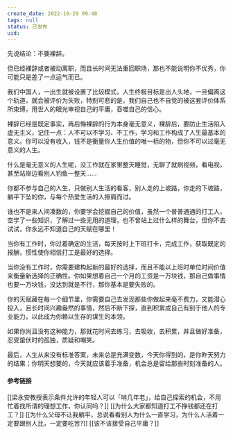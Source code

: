 ```yaml
---
create_date: 2022-10-29 09:48
tags: null
status: 已发布 
uid: 
---
```


先说结论：不要裸辞。

但已经裸辞或者被动离职，而且长时间无法重回职场，那也不能说明你不优秀，你可能只是差了一点运气而已。

我们中国人，一出生就被设置了比较模式，人生终极目标是出人头地，一旦偏离这个轨道，就会被评价为失败，特别可悲的是，我们自己也不自觉的被这套评价体系所束缚，用世人的眼光审视自己的平庸，吞噬自己的信心。

裸辞已经是既定事实，再后悔裸辞的行为本身毫无意义，裸辞后，要防止生活陷入虚无主义，记住一点：人不可以不学习、不工作，学习和工作构成了人生最基本的意义。你可以没有收入，钱不是衡量你人生价值的唯一标的物，但你不可以过毫无意义的人生。

什么是毫无意义的人生呢，没工作就在家里整天睡觉，无聊了就刷视频，看电视，甚至站岸边看别人钓鱼一整天……

你都不参与自己的人生，只做别人生活的看客，别人走的上坡路，你走的下坡路，躺平下坠的你，与每个热爱生活的人擦肩而过。

谁也不是来人间凑数的，你要学会挖掘自己的价值，虽然一个普普通通的打工人，空学了一些知识，了解过一些无用的道理，也不曾站上过什么样的舞台，但你不去试试，你永远不知道自己的天赋在哪里！

当你有工作时，你过着确定的生活，每天按时上下班打卡，完成工作，获取既定的报酬，惯性使你相信打工是最好的选择。

当你没有工作时，你需要建构起新的最好的选择，而且不能以上班时单位时间价值来衡量新选择的正确性。你如果想着自己一个月的工资是一万块钱，那自己做事情也要一万块钱，没达到就是不行，那你基本是要失败的。

你的天赋藏在每一个细节里，你需要自己去发现那些你做起来毫不费力，又能潜心投入，且长时间兴趣盎然的事情，然后不断下探，直到积累成自己有别于他人的专业能力，以此成为你赖以生存的谋生的本领。

如果你尚且没有这种能力，那就花时间去练习，去吸收，去积累，并且做好准备，忍受蛰伏时的孤独，质疑和嘲笑。

最后，人生从来没有标准答案，未来总是充满变数，今天你得到的，是你昨天努力的结果；你明天想要的，今天就应该着手准备，机会总是留给那些时刻准备的人。

#### 参考链接

[[梁永安教授表示条件允许的年轻人可以「啃几年老」，给自己探索的机会，不用忙着找所谓的理想工作，你认同吗？]]
[[为什么大家都知道打工不挣钱都还在打工？]]
[[为什么父母不让我躺平，总说看看别人为什么一直学习，为什么人活着一定要跟别人比，一定要吃苦?]]
[[该不该接受自己平庸？]]



